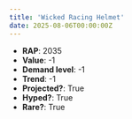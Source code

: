 ```yaml
---
title: 'Wicked Racing Helmet'
date: 2025-08-06T00:00:00Z
---
```

- **RAP**: 2035
- **Value**: -1
- **Demand level**: -1
- **Trend**: -1
- **Projected?**: True
- **Hyped?**: True
- **Rare?**: True
